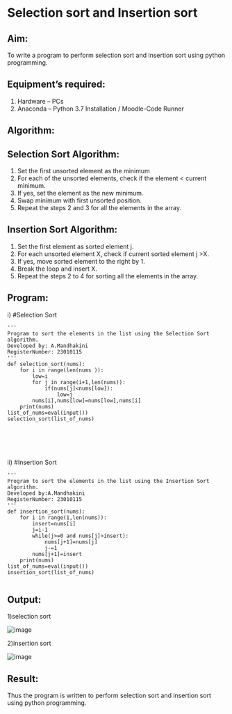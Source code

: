 # Selection sort and Insertion sort
## Aim:
To write a program to perform selection sort and insertion sort using python programming.
## Equipment’s required:
1.	Hardware – PCs
2.	Anaconda – Python 3.7 Installation / Moodle-Code Runner
## Algorithm:
## Selection Sort Algorithm:
1.	Set the first unsorted element as the minimum
2.	For each of the unsorted elements, check if the element < current minimum.
3.	If yes, set the element as the new minimum.
4.	Swap minimum with first unsorted position.
5.	Repeat the steps 2 and 3 for all the elements in the array.
## Insertion Sort Algorithm:
1.	Set the first element as sorted element j.
2.	For each unsorted element X, check if current sorted element j >X.
3.	If yes, move sorted element to the right by 1.
4.	Break the loop and insert X.
5.	Repeat the steps 2 to 4 for sorting all the elements in the array.
## Program:
i)	#Selection Sort
```
''' 
Program to sort the elements in the list using the Selection Sort algorithm.
Developed by: A.Mandhakini
RegisterNumber: 23010115
'''
def selection_sort(nums):
    for i in range(len(nums )):
        low=i
        for j in range(i+1,len(nums)):
            if(nums[j]<nums[low]):
                low=j
        nums[i],nums[low]=nums[low],nums[i]
    print(nums)
list_of_nums=eval(input())
selection_sort(list_of_nums)
    





```
ii)	#Insertion Sort
```
''' 
Program to sort the elements in the list using the Insertion Sort algorithm.
Developed by:A.Mandhakini
RegisterNumber: 23010115
'''
def insertion_sort(nums):
    for i in range(1,len(nums)):
        insert=nums[i]
        j=i-1
        while(j>=0 and nums[j]>insert):
            nums[j+1]=nums[j]
            j-=1
        nums[j+1]=insert
    print(nums)
list_of_nums=eval(input())
insertion_sort(list_of_nums)
    
```

## Output:
1)selection sort

![image](https://github.com/MandhakiniA/Sorting-Algorithm/assets/150005194/dd3d8fcd-60e1-4ce8-aa3e-612d1de175fa)

2)insertion sort

![image](https://github.com/MandhakiniA/Sorting-Algorithm/assets/150005194/dfb99032-c0c8-4297-bf32-aaa24064e6be)




## Result:
Thus the program is written to perform selection sort and insertion sort using python programming.

